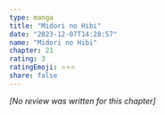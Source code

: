 ```yaml
---
type: manga
title: "Midori no Hibi"
date: "2023-12-07T14:28:57"
name: "Midori no Hibi"
chapter: 21
rating: 3
ratingEmoji: ⭐️⭐️⭐️
share: false
---
```


_[No review was written for this chapter]_
